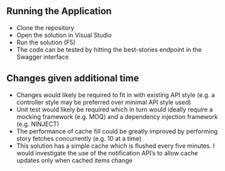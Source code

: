 ## Running the Application
- Clone the repository
- Open the solution in Visual Studio
- Run the solution (F5)
- The code can be tested by hitting the best-stories endpoint in the Swagger interface
## Changes given additional time
- Changes would likely be required to fit in with existing API style (e.g. a controller style may be preferred over minimal API style used)
- Unit test would likely be required which in turn would ideally require a mocking framework (e.g. MOQ) and a dependency injection framework (e.g. NINJECT)
- The performance of cache fill could be greatly improved by performing story fetches concurrently (e.g. 10 at a time)
- This solution has a simple cache which is flushed every five minutes. I would investigate the use of the notification API’s to allow cache updates only when cached items change
